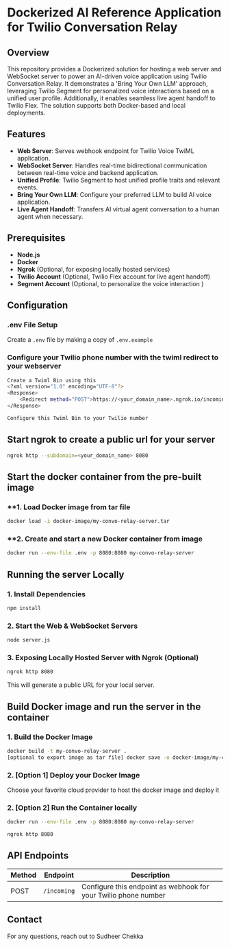 # Dockerized AI Reference Application for Twilio Conversation Relay

## Overview
This repository provides a Dockerized solution for hosting a web server and WebSocket server to power an AI-driven voice application using Twilio Conversation Relay. It demonstrates a 'Bring Your Own LLM' approach, leveraging Twilio Segment for personalized voice interactions based on a unified user profile. Additionally, it enables seamless live agent handoff to Twilio Flex. The solution supports both Docker-based and local deployments.


## Features
- **Web Server**: Serves webhook endpoint for Twilio Voice TwiML application.
- **WebSocket Server**: Handles real-time bidirectional communication between real-time voice and backend application.
- **Unified Profile**: Twilio Segment to host unified profile traits and relevant events.
- **Bring Your Own LLM**: Configure your preferred LLM to build AI voice application.
- **Live Agent Handoff**: Transfers AI virtual agent conversation to a human agent when necessary.

## Prerequisites
- **Node.js**
- **Docker**
- **Ngrok** (Optional, for exposing locally hosted services)
- **Twilio Account** (Optional, Twilio Flex account for live agent handoff)
- **Segment Account** (Optional, to personalize the voice interaction )

## Configuration
### **.env File Setup**
Create a `.env` file by making a copy of `.env.example`

### Configure your Twilio phone number with the twiml redirect to your webserver
```sh
Create a Twiml Bin using this
<?xml version="1.0" encoding="UTF-8"?>
<Response>
    <Redirect method="POST">https://<your_domain_name>.ngrok.io/incoming</Redirect>
</Response>

Configure this Twiml Bin to your Twilio number
```

## Start ngrok to create a public url for your server
```sh
ngrok http --subdomain=<your_domain_name> 8080
```

## Start the docker container from the pre-built image
### **1. Load Docker image from tar file
```sh
docker load -i docker-image/my-convo-relay-server.tar
```

### **2. Create and start a new Docker container from image
```sh
docker run --env-file .env -p 8080:8080 my-convo-relay-server
```

## Running the server Locally
### **1. Install Dependencies**
```sh
npm install
```

### **2. Start the Web & WebSocket Servers**
```sh
node server.js
```
### **3. Exposing Locally Hosted Server with Ngrok (Optional)**
```sh
ngrok http 8080
```
This will generate a public URL for your local server.

## Build Docker image and run the server in the container
### **1. Build the Docker Image**
```sh
docker build -t my-convo-relay-server .
[optional to export image as tar file] docker save -o docker-image/my-convo-relay-server.tar my-convo-relay-server
```
### **2. [Option 1] Deploy your Docker Image**
Choose your favorite cloud provider to host the docker image and deploy it

### **2. [Option 2] Run the Container locally**
```sh
docker run --env-file .env -p 8080:8080 my-convo-relay-server

ngrok http 8080
```



## API Endpoints
| Method | Endpoint        | Description |
|--------|---------------|-------------|
| POST   | `/incoming`    | Configure this endpoint as webhook for your Twilio phone number |


## Contact
For any questions, reach out to Sudheer Chekka

